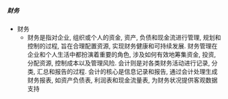 ##### 财务
- 财务
	- 财务是指对企业, 组织或个人的资金, 资产, 负债和现金流进行管理, 规划和控制的过程, 旨在合理配置资源, 实现财务健康和可持续发展. 财务管理在企业和个人生活中都扮演着重要的角色, 涉及如何有效地筹集资金, 投资, 分配资源, 控制成本以及管理风险. 会计则是对各类财务活动进行记录, 分类, 汇总和报告的过程. 会计的核心是信息记录和报告, 通过会计处理生成财务报表, 如资产负债表, 利润表和现金流量表, 为财务状况提供客观数据支持

